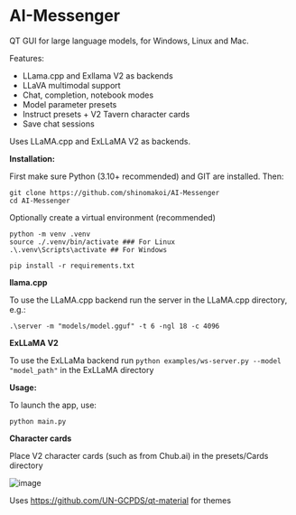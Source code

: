 # AI-Messenger

QT GUI for large language models, for Windows, Linux and Mac.

Features:
- LLama.cpp and Exllama V2 as backends
- LLaVA multimodal support
- Chat, completion, notebook modes
- Model parameter presets
- Instruct presets + V2 Tavern character cards
- Save chat sessions

Uses LLaMA.cpp and ExLLaMA V2 as backends.

**Installation:**

First make sure Python (3.10+ recommended) and GIT are installed. Then:
```
git clone https://github.com/shinomakoi/AI-Messenger
cd AI-Messenger
```
Optionally create a virtual environment (recommended)

```
python -m venv .venv
source ./.venv/bin/activate ### For Linux
.\.venv\Scripts\activate ## For Windows
```
```
pip install -r requirements.txt
```
**llama.cpp**

To use the LLaMA.cpp backend run the server in the LLaMA.cpp directory, e.g.:
```
.\server -m "models/model.gguf" -t 6 -ngl 18 -c 4096
```
**ExLLaMA V2**

To use the ExLLaMa backend run ```python examples/ws-server.py --model "model_path"``` in the ExLLaMA directory

**Usage:**

To launch the app, use: 
```
python main.py
```

**Character cards**

Place V2 character cards (such as from Chub.ai) in the presets/Cards directory

![image](https://github.com/shinomakoi/AI-Messenger/assets/112139428/3cbc7185-80b6-4241-8e3e-6cd3c123a534)

Uses https://github.com/UN-GCPDS/qt-material for themes
